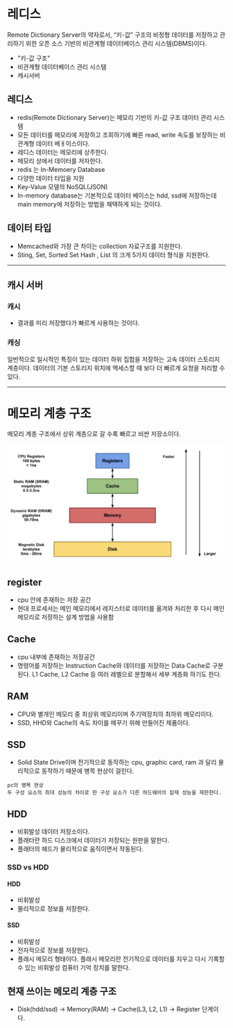 # 레디스

Remote Dictionary Server의 약자로서, “키-값” 구조의 비정형 데이터를 저장하고 관리하기 위한 오픈 소스 기반의 비관계형 데이터베이스 관리 시스템(DBMS)이다.

* "키-값 구조"
* 비관계형 데이터베이스 관리 시스템
* 캐시서버


## 레디스

* redis(Remote Dictionary Server)는 메모리 기반의 키-값 구조 데이터 관리 시스템
* 모든 데이터를 메모리에 저장하고 조회하기에 빠른 read, write 속도를 보장하는 비 관계형 데이터 베ㅐ이스이다.
* 레디스 데이터는 메모리에 상주한다. 
* 메모리 상에서 데이터를 저자한다.
* redis 는 In-Memoery Database
* 다양한 데이터 타입을 지원
* Key-Value 모델의 NoSQL(JSON)
* In-memory database는 기본적으로 데이터 베이스는 hdd, ssd에 저장하는데 main memory에 저장하는 방법을 채택하게 되는 것이다.

## 데이터 타입

* Memcached와 가장 큰 차이는 collection 자료구조를 지원한다.
* Sting, Set, Sorted Set Hash , List 의 크게 5가지 데이터 형식을 지원한다. 

---


## 캐시 서버

### 캐시
* 결과를 미리 저장했다가 빠르게 사용하는 것이다. 

### 캐싱
일반적으로 일시적인 특징이 있는 데이터 하위 집합을 저장하는 고속 데이터 스토리지 계층이다. 데이터의 기본 스토리지 위치에 엑세스할 때 보다 더 빠르게 요청을 처리할 수 있다.




---

# 메모리 계층 구조

메모리 계층 구조에서 상위 계층으로 갈 수록 빠르고 비싼 저장소이다. 

![img1](./img/img1.png)

## register

* cpu 안에 존재하는 저장 공간
* 현대 프로세서는 메인 메모리에서 레지스터로 데이터를 옮겨와 처리한 후 다시 메인 메모리로 저장하는 설계 방법을 사용함

## Cache 
* cpu 내부에 존재하는 저장공간
* 명령어를 저장하는 Instruction Cache와 데이터를 저장하는 Data Cache로 구분된다. L1 Cache, L2 Cache 등 여러 레벨으로 분할해서 세부 계층화 하기도 한다.

## RAM 

* CPU와 별개인 메모리 중 최상위 메모리이며 주기억장치의 최하위 메모리이다. 
* SSD, HHD와 Cache의 속도 차이를 메꾸기 위해 만들어진 제품이다.

## SSD

* Solid State Drive이며 전기적으로 동작하는 cpu, graphic card, ram 과 달리 물리적으로 동작하기 때문에 병목 현상이 걸린다. 

~~~
pc의 병목 현상
두 구성 요소의 최대 성능의 차이로 한 구성 요소가 다른 하드웨어의 잠재 성능을 제한한다. 
~~~

## HDD

* 비휘발성 데이터 저장소이다.
* 플래터란 하드 디스크에서 데이터가 저장되는 원판을 말한다.
* 플래터의 헤드가 물리적으로 움직이면서 작동된다.

### SSD vs HDD

#### HDD
* 비휘발성
* 물리적으로 정보를 저장한다.


#### SSD
* 비휘발성
* 전자적으로 정보를 저장한다. 
* 플래시 메모리 형태이다. 플래시 메모리란 전기적으로 데이터를 지우고 다시 기록할 수 있는 비휘발성 컴퓨터 기억 장치를 말한다.

## 현재 쓰이는 메모리 계층 구조

* Disk(hdd/ssd) -> Memory(RAM) -> Cache(L3, L2, L1) -> Register 단계이다.


